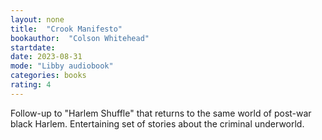 ```yaml
---
layout: none
title:  "Crook Manifesto"
bookauthor:  "Colson Whitehead"
startdate: 
date: 2023-08-31
mode: "Libby audiobook"
categories: books
rating: 4
---
```


Follow-up to "Harlem Shuffle" that returns to the same world of post-war black
Harlem. Entertaining set of stories about the criminal underworld.
